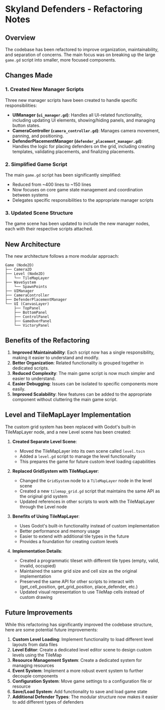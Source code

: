 # Skyland Defenders - Refactoring Notes

## Overview

The codebase has been refactored to improve organization, maintainability, and separation of concerns. The main focus was on breaking up the large `game.gd` script into smaller, more focused components.

## Changes Made

### 1. Created New Manager Scripts

Three new manager scripts have been created to handle specific responsibilities:

- **UIManager (`ui_manager.gd`)**: Handles all UI-related functionality, including updating UI elements, showing/hiding panels, and managing button states.
- **CameraController (`camera_controller.gd`)**: Manages camera movement, panning, and positioning.
- **DefenderPlacementManager (`defender_placement_manager.gd`)**: Handles the logic for placing defenders on the grid, including creating templates, validating placements, and finalizing placements.

### 2. Simplified Game Script

The main `game.gd` script has been significantly simplified:

- Reduced from ~400 lines to ~150 lines
- Now focuses on core game state management and coordination between systems
- Delegates specific responsibilities to the appropriate manager scripts

### 3. Updated Scene Structure

The game scene has been updated to include the new manager nodes, each with their respective scripts attached.

## New Architecture

The new architecture follows a more modular approach:

```
Game (Node2D)
├── Camera2D
├── Level (Node2D)
│   └── TileMapLayer
├── WaveSystem
│   └── SpawnPoints
├── UIManager
├── CameraController
├── DefenderPlacementManager
└── UI (CanvasLayer)
    ├── TopPanel
    ├── BottomPanel
    ├── ControlPanel
    ├── GameOverPanel
    └── VictoryPanel
```

## Benefits of the Refactoring

1. **Improved Maintainability**: Each script now has a single responsibility, making it easier to understand and modify.
2. **Better Organization**: Related functionality is grouped together in dedicated scripts.
3. **Reduced Complexity**: The main game script is now much simpler and easier to understand.
4. **Easier Debugging**: Issues can be isolated to specific components more easily.
5. **Improved Scalability**: New features can be added to the appropriate component without cluttering the main game script.

## Level and TileMapLayer Implementation

The custom grid system has been replaced with Godot's built-in TileMapLayer node, and a new Level scene has been created:

1. **Created Separate Level Scene**:
   - Moved the TileMapLayer into its own scene called `level.tscn`
   - Added a `level.gd` script to manage the level functionality
   - This prepares the game for future custom level loading capabilities

2. **Replaced GridSystem with TileMapLayer**: 
   - Changed the `GridSystem` node to a `TileMapLayer` node in the level scene
   - Created a new `tilemap_grid.gd` script that maintains the same API as the original grid system
   - Updated references in other scripts to work with the TileMapLayer through the Level node

2. **Benefits of Using TileMapLayer**:
   - Uses Godot's built-in functionality instead of custom implementation
   - Better performance and memory usage
   - Easier to extend with additional tile types in the future
   - Provides a foundation for creating custom levels

3. **Implementation Details**:
   - Created a programmatic tileset with different tile types (empty, valid, invalid, occupied)
   - Maintained the same grid size and cell size as the original implementation
   - Preserved the same API for other scripts to interact with (get_cell_position, get_grid_position, place_defender, etc.)
   - Updated visual representation to use TileMap cells instead of custom drawing

## Future Improvements

While this refactoring has significantly improved the codebase structure, here are some potential future improvements:

1. **Custom Level Loading**: Implement functionality to load different level layouts from data files
2. **Level Editor**: Create a dedicated level editor scene to design custom levels using the TileMap
3. **Resource Management System**: Create a dedicated system for managing resources
4. **Event System**: Implement a more robust event system to further decouple components
5. **Configuration System**: Move game settings to a configuration file or resource
6. **Save/Load System**: Add functionality to save and load game state
7. **Additional Defender Types**: The modular structure now makes it easier to add different types of defenders

